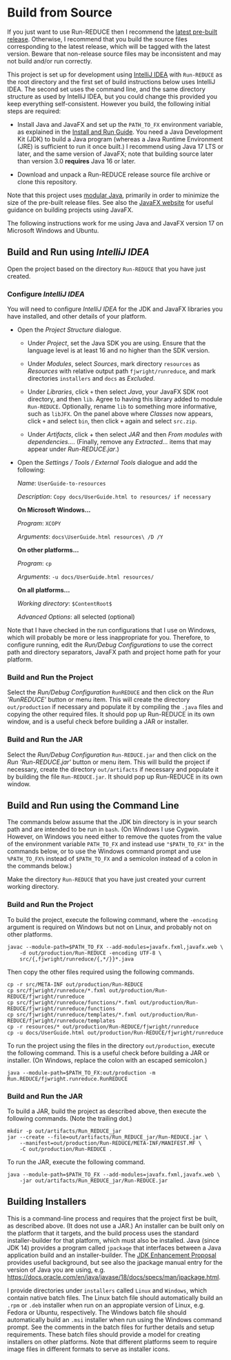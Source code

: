 # Build from Source

If you just want to use Run-REDUCE then I recommend the [latest
pre-built
release](https://github.com/fjwright/Run-REDUCE/releases/latest).
Otherwise, I recommend that you build the source files corresponding
to the latest release, which will be tagged with the latest version.
Beware that non-release source files may be inconsistent and may not
build and/or run correctly.

This project is set up for development using [IntelliJ
IDEA](https://www.jetbrains.com/idea/) with `Run-REDUCE` as the root
directory and the first set of build instructions below uses IntelliJ
IDEA. The second set uses the command line, and the same directory
structure as used by IntelliJ IDEA, but you could change this provided
you keep everything self-consistent.  However you build, the following
initial steps are required:

* Install Java and JavaFX and set up the `PATH_TO_FX` environment
variable, as explained in the [Install and Run
Guide](https://fjwright.github.io/Run-REDUCE/InstallAndRun.html).  You
need a Java Development Kit (JDK) to build a Java program (whereas a
Java Runtime Environment (JRE) is sufficient to run it once built.)  I
recommend using Java 17 LTS or later, and the same version of JavaFX;
note that building source later than version 3.0 **requires** Java 16
or later.

* Download and unpack a Run-REDUCE release source file archive or
clone this repository.

Note that this project uses [modular
Java](https://www.oracle.com/uk/corporate/features/understanding-java-9-modules.html),
primarily in order to minimize the size of the pre-built release
files.  See also the [JavaFX website](https://openjfx.io/) for useful
guidance on building projects using JavaFX.

The following instructions work for me using Java and JavaFX version 17 on
Microsoft Windows and Ubuntu.

## Build and Run using *IntelliJ IDEA*

Open the project based on the directory `Run-REDUCE` that you have
just created.

### Configure *IntelliJ IDEA*

You will need to configure *IntelliJ IDEA* for the JDK and JavaFX
libraries you have installed, and other details of your platform.

* Open the *Project Structure* dialogue.

  * Under *Project*, set the Java SDK you are using.
Ensure that the language level is at least 16 and no higher than the
SDK version.

  * Under *Modules*, select *Sources*, mark directory `resources` as
*Resources* with relative output path `fjwright/runreduce`, and mark
directories `installers` and `docs` as *Excluded*.

  * Under *Libraries*, click `+` then select *Java*, your JavaFX SDK root
directory, and then `lib`.  Agree to having this library added to
module `Run-REDUCE`.  Optionally, rename `lib` to something more
informative, such as `libJFX`.  On the panel above where *Classes* now
appears, click `+` and select `bin`, then click `+` again and select
`src.zip`. 

  * Under *Artifacts*, click + then select *JAR* and then *From modules
with dependencies...*.  (Finally, remove any *Extracted...* items that may
appear under *Run-REDUCE.jar*.)

* Open the *Settings / Tools / External Tools* dialogue and
add the following:

  *Name*: `UserGuide-to-resources`

  *Description*: `Copy docs/UserGuide.html to resources/ if necessary`

  **On Microsoft Windows...**

  *Program*: `XCOPY`

  *Arguments*: `docs\UserGuide.html resources\ /D /Y`

  **On other platforms...**

  *Program*: `cp`

  *Arguments*: `-u docs/UserGuide.html resources/`

  **On all platforms...**

  *Working directory*: `$ContentRoot$`

  *Advanced Options*: all selected (optional)

Note that I have checked in the run configurations that I use on
Windows, which will probably be more or less inappropriate for you.
Therefore, to configure running, edit the *Run/Debug Configurations*
to use the correct path and directory separators, JavaFX path and
project home path for your platform.

### Build and Run the Project

Select the *Run/Debug Configuration* `RunREDUCE` and then click on the
*Run 'RunREDUCE'* button or menu item.  This will create the directory
`out/production` if necessary and populate it by compiling the `.java`
files and copying the other required files.
It should pop up Run-REDUCE in its own window, and is a useful check
before building a JAR or installer.

### Build and Run the JAR

Select the *Run/Debug Configuration* `Run-REDUCE.jar` and then click on
the *Run 'Run-REDUCE.jar'* button or menu item.  This will
build the project if necessary, create the directory `out/artifacts`
if necessary and populate it by building the file `Run-REDUCE.jar`.
It should pop up Run-REDUCE in its own window.

## Build and Run using the Command Line

The commands below assume that the JDK bin directory is in your search
path and are intended to be run in `bash`.  (On Windows I use Cygwin.
However, on Windows you need either to remove the quotes from the
value of the environment variable `PATH_TO_FX` and instead use
`"$PATH_TO_FX"` in the commands below, or to use the Windows command
prompt and use `%PATH_TO_FX%` instead of `$PATH_TO_FX` and a semicolon
instead of a colon in the commands below.)

Make the directory `Run-REDUCE` that you have just created your
current working directory.

### Build and Run the Project

To build the project, execute the following command, where the
`-encoding` argument is required on Windows but not on Linux, and
probably not on other platforms.

```shell
javac --module-path=$PATH_TO_FX --add-modules=javafx.fxml,javafx.web \
    -d out/production/Run-REDUCE -encoding UTF-8 \
    src/{,fjwright/runreduce/{,*/}}*.java
```

Then copy the other files required using the following commands.

```shell
cp -r src/META-INF out/production/Run-REDUCE
cp src/fjwright/runreduce/*.fxml out/production/Run-REDUCE/fjwright/runreduce
cp src/fjwright/runreduce/functions/*.fxml out/production/Run-REDUCE/fjwright/runreduce/functions
cp src/fjwright/runreduce/templates/*.fxml out/production/Run-REDUCE/fjwright/runreduce/templates
cp -r resources/* out/production/Run-REDUCE/fjwright/runreduce
cp -u docs/UserGuide.html out/production/Run-REDUCE/fjwright/runreduce
```

To run the project using the files in the directory `out/production`,
execute the following command.  This is a useful check before building
a JAR or installer.  (On Windows, replace the colon with an escaped
semicolon.)

```shell
java --module-path=$PATH_TO_FX:out/production -m Run.REDUCE/fjwright.runreduce.RunREDUCE
```

### Build and Run the JAR

To build a JAR, build the project as described above, then execute the
following commands.  (Note the trailing dot.)

```shell
mkdir -p out/artifacts/Run_REDUCE_jar
jar --create --file=out/artifacts/Run_REDUCE_jar/Run-REDUCE.jar \
    --manifest=out/production/Run-REDUCE/META-INF/MANIFEST.MF \
    -C out/production/Run-REDUCE .
```

To run the JAR, execute the following command.

```shell
java --module-path=$PATH_TO_FX --add-modules=javafx.fxml,javafx.web \
    -jar out/artifacts/Run_REDUCE_jar/Run-REDUCE.jar
```

## Building Installers

This is a command-line process and requires that the project first be
built, as described above.  (It does not use a JAR.)  An installer can
be built only on the platform that it targets, and the build process
uses the standard installer-builder for that platform, which must also
be installed.  Java (since JDK 14) provides a program called
`jpackage` that interfaces between a Java application build and an
installer-builder.  The [JDK Enhancement
Proposal](https://openjdk.org/jeps/392) provides useful background,
but see also the jpackage manual entry for the version of Java you are
using,
e.g. https://docs.oracle.com/en/java/javase/18/docs/specs/man/jpackage.html.

I provide directories under `installers` called `Linux` and `Windows`,
which contain native batch files.  The Linux batch file should
automatically build an `.rpm` or `.deb` installer when run on an
appropiate version of Linux, e.g. Fedora or Ubuntu, respectively.  The
Windows batch file should automatically build an `.msi` installer when
run using the Windows command prompt.  See the comments in the batch
files for further details and setup requirements.  These batch files
should provide a model for creating installers on other platforms.
Note that different platforms seem to require image files in different
formats to serve as installer icons.

